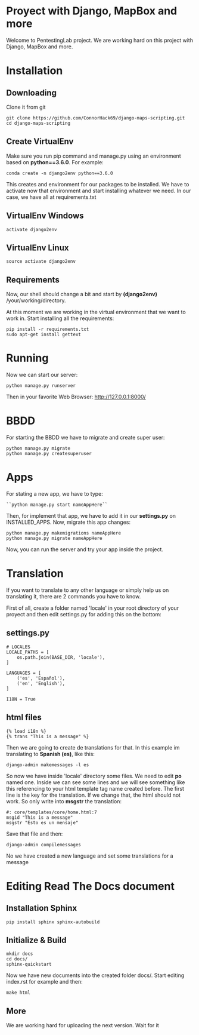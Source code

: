 
# Proyect with Django, MapBox and more

Welcome to PentestingLab project. We are working hard on this project with Django, MapBox and more.

# Installation

## Downloading

Clone it from git

    git clone https://github.com/ConnorHack69/django-maps-scripting.git
    cd django-maps-scripting
    
## Create VirtualEnv

Make sure you run pip command and manage.py using an environment based on **python==3.6.0**. For example:

    conda create -n django2env python==3.6.0
    
This creates and environment for our packages to be installed. We have to activate now that environment and start installing whatever we need. In our case, we have all at requirements.txt

## VirtualEnv Windows

    activate django2env
    
## VirtualEnv Linux

    source activate django2env
    
## Requirements
    
Now, our shell should change a bit and start by **(django2env)** /your/working/directory.

At this moment we are working in the virtual environment that we want to work in. Start installing all the requirements:

    pip install -r requirements.txt
    sudo apt-get install gettext
    
# Running

Now we can start our server:

    python manage.py runserver
    
Then in your favorite Web Browser: http://127.0.0.1:8000/

# BBDD

For starting the BBDD we have to migrate and create super user:

    python manage.py migrate
    python manage.py createsuperuser
    
# Apps

For stating a new app, we have to type:

    ``python manage.py start nameAppHere``

Then, for implement that app, we have to add it in our **settings.py** on INSTALLED_APPS. Now, migrate this app changes:

    python manage.py makemigrations nameAppHere
    python manage.py migrate nameAppHere
    
Now, you can run the server and try your app inside the project.
    
# Translation

If you want to translate to any other language or simply help us on translating it, there are 2 commands you have to know.

First of all, create a folder named 'locale' in your root directory of your proyect and then edit settings.py for adding this on the bottom:

## settings.py

    # LOCALES
    LOCALE_PATHS = [
        os.path.join(BASE_DIR, 'locale'),
    ]

    LANGUAGES = [
        ('es', 'Español'),
        ('en', 'English'),
    ]
    
    I18N = True
    
## html files

    {% load i18n %}
    {% trans "This is a message" %}
    
Then we are going to create de translations for that. In this example im translating to **Spanish (es)**, like this:

    django-admin makemessages -l es
    
So now we have inside 'locale' directory some files. We need to edit **po** named one.
Inside we can see some lines and we will see something like this referencing to your html template tag name created before.
The first line is the key for the translation. If we change that, the html should not work. So only write into **msgstr** the translation:

    #: core/templates/core/home.html:7
    msgid "This is a message"
    msgstr "Esto es un mensaje"
    
Save that file and then:

    django-admin compilemessages
    
No we have created a new language and set some translations for a message

# Editing Read The Docs document

## Installation Sphinx

    pip install sphinx sphinx-autobuild

## Initialize & Build

    mkdir docs
    cd docs/
    sphinx-quickstart

Now we have new documents into the created folder docs/. Start editing index.rst for example and then:

    make html

## More

We are working hard for uploading the next version. Wait for it
